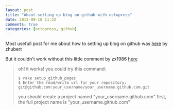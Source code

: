 ```yaml
---
layout: post
title: "About setting up blog on github with octopress"
date: 2012-09-18 11:22
comments: true
categories: [octopress, github]
---
```


Most usefull post for me about how to setting up blog on github was [here][1] by zhubert

But it couldn't work without this little comment by zx1986 [here][2]

> oh! it works!
> you could try this command:
> 
>     $ rake setup_github_pages
>     $ Enter the read/write url for your repository: git@github.com:your_username/your_username.github.com.git
> you should create a project named "your_username.github.com" first,
> the full project name is "your_username.github.com"


[1]:http://www.zhubert.com/blog/2012/04/26/getting-started-with-octopress/
[2]:https://github.com/imathis/octopress/issues/516